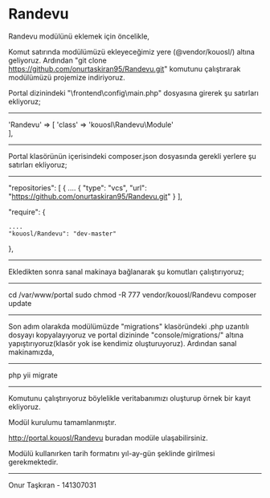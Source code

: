 # Randevu

Randevu modülünü eklemek için öncelikle,

Komut satırında modülümüzü ekleyeceğimiz yere (@vendor/kouosl/) altına geliyoruz.
Ardından "git clone https://github.com/onurtaskiran95/Randevu.git" komutunu çalıştırarak modülümüzü projemize indiriyoruz.

Portal dizinindeki "\frontend\config\main.php" dosyasına girerek şu satırları ekliyoruz;

------------------------------------------

'Randevu' => [
            'class' => 'kouosl\Randevu\Module'  
        ],
        
------------------------------------------   

Portal klasörünün içerisindeki composer.json dosyasında gerekli yerlere şu satırları ekliyoruz;

------------------------------------------

"repositories": [
    {
        ....
        {
            "type": "vcs",
            "url": "https://github.com/onurtaskiran95/Randevu.git"
        }
],



"require": {
     
    ....   
    "kouosl/Randevu": "dev-master"
},

------------------------------------------

Ekledikten sonra sanal makinaya bağlanarak şu komutları çalıştırıyoruz;

------------------------------------------

cd /var/www/portal
sudo chmod -R 777 vendor/kouosl/Randevu
composer update

------------------------------------------

Son adım olarakda modülümüzde "migrations" klasöründeki .php uzantılı dosyayı kopyalayıyoruz ve portal dizininde "console/migrations/" altına yapıştırıyoruz(klasör yok ise kendimiz oluşturuyoruz).
Ardından sanal makinamızda,

------------------------------------------

php yii migrate

------------------------------------------
 
Komutunu çalıştırıyoruz böylelikle veritabanımızı oluşturup örnek bir kayıt ekliyoruz. 

Modül kurulumu tamamlanmıştır.

http://portal.kouosl/Randevu buradan modüle ulaşabilirsiniz.

Modülü kullanırken tarih formatını yıl-ay-gün şeklinde girilmesi gerekmektedir.

------------------------------------------

Onur Taşkıran - 141307031

